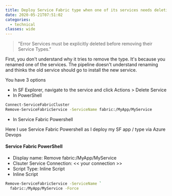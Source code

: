 ```yaml
---
title: Deploy Service Fabric type when one of its services needs deletion
date: 2020-05-21T07:51:02
categories:
  - technical
classes: wide
---
```



> "Error Services must be explicitly deleted before removing their Service Types."

First, you don't understand why it tries to remove the type. It's because you renamed one of the services. The pipeline doesn't understand renaming and thinks the old service should go to install the new service.

You have 3 options

* In SF Explorer, navigate to the service and click Actions &gt; Delete Service
* In PowerShell

```bash
Connect-ServiceFabricCluster
Remove-ServiceFabricService -ServiceName fabric:/MyApp/MyService
```

* In Service Fabric Powershell

Here I use Service Fabric Powershell as I deploy my SF app / type via Azure Devops

#### Service Fabric PowerShell

* Display name: Remove fabric:/MyApp/MyService
* Clsuter Service Connection: &lt;&lt; your connection &gt;&gt;
* Script Type: Inline Script
* Inline Script

```bash
Remove-ServiceFabricService -ServiceName `
  fabric:/MyApp/MyService -Force
```



